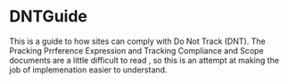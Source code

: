 # DNTGuide
This is a guide to how sites can comply with Do Not Track (DNT).
The Pracking Prrference Expression and Tracking Compliance and Scope documents are a little difficult to read , so this is an attempt at making the job of implemenation easier to understand.

